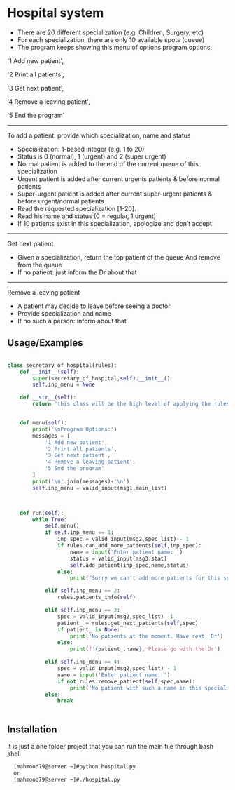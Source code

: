 
# Hospital system

- There are 20 different specialization (e.g. Children, Surgery, etc)
- For each specialization, there are only 10 available spots (queue)
- The program keeps showing this menu of options
program options:

'1 Add new patient',

'2 Print all patients',

'3 Get next patient',

'4 Remove a leaving patient',

'5 End the program'

---

To add a patient: provide which specialization, name and status
- Specialization: 1-based integer (e.g. 1 to 20)
- Status is 0 (normal), 1 (urgent) and 2 (super urgent)
- Normal patient is added to the end of the current queue of this specialization
- Urgent patient is added after current urgents patients & before normal patients
- Super-urgent patient is added after current super-urgent patients & before urgent/normal patients
- Read the requested specialization [1-20].
- Read his name and status (0 = regular, 1 urgent)
- If 10 patients exist in this specialization, apologize and don’t accept

---
Get next patient
- Given a specialization, return the top patient of the queue
   And remove from the queue
- If no patient: just inform the Dr about that

---

Remove a leaving patient
- A patient may decide to leave before seeing a doctor
- Provide specialization and name
- If no such a person: inform about that





## Usage/Examples

```python

class secretary_of_hospital(rules):
    def __init__(self):
        super(secretary_of_hospital,self).__init__()
        self.inp_menu = None

    def __str__(self):
        return 'this class will be the high level of applying the rules of hospital and who Rx applications and the patients to check in depending on their condition whether to wait or to enter the intensive care.'


    def menu(self):
        print('\nProgram Options:')
        messages = [
            '1 Add new patient',
            '2 Print all patients',
            '3 Get next patient',
            '4 Remove a leaving patient',
            '5 End the program'
        ]
        print('\n'.join(messages)+'\n')
        self.inp_menu = valid_input(msg1,main_list)



    def run(self):
        while True:
            self.menu()
            if self.inp_menu == 1:
                inp_spec = valid_input(msg2,spec_list) - 1
                if rules.can_add_more_patients(self,inp_spec):
                    name = input('Enter patient name: ')
                    status = valid_input(msg3,stat)
                    self.add_patient(inp_spec,name,status)
                else:
                    print("Sorry we can't add more patients for this specialization at the moment.")

            elif self.inp_menu == 2:
                rules.patients_info(self)

            elif self.inp_menu == 3:
                spec = valid_input(msg2,spec_list) -1
                patient_ = rules.get_next_patients(self,spec)
                if patient_ is None:
                    print('No patients at the moment. Have rest, Dr')
                else:
                    print(f'{patient_.name}, Please go with the Dr')

            elif self.inp_menu == 4:
                spec = valid_input(msg2,spec_list) - 1
                name = input('Enter patient name: ')
                if not rules.remove_patient(self,spec,name):
                    print('No patient with such a name in this specialization!')
            else:
                break
 
```


## Installation

it is just a one folder project that you can run the main file through bash shell

```bash
  [mahmood79@server ~]#python hospital.py
  or 
  [mahmood79@server ~]#./hospital.py
``` 
    